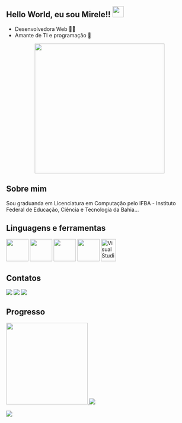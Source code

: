 ## Hello World, eu sou Mirele!! <img src=https://github.com/TheDudeThatCode/TheDudeThatCode/blob/master/Assets/Earth.gif width="30">
 
- Desenvolvedora Web 👩‍💻
- Amante de TI e programação 💓

<p align="center">
  <img src="https://super.abril.com.br/wp-content/uploads/2016/09/super_imggato_digitando_0.gif" width="350">
</p>
 
## Sobre mim

Sou graduanda em Licenciatura em Computação pelo IFBA - Instituto Federal de Educação, Ciência e Tecnologia da Bahia...

## Linguagens e ferramentas

<div>
  <img src="https://cdn.jsdelivr.net/gh/devicons/devicon/icons/html5/html5-original.svg" width="60px" />
  <img src="https://cdn.jsdelivr.net/gh/devicons/devicon/icons/css3/css3-original.svg" width="60px" />
  <img src="https://cdn.jsdelivr.net/gh/devicons/devicon/icons/javascript/javascript-original.svg" width="60px" />
  <img src="https://cdn.jsdelivr.net/gh/devicons/devicon/icons/java/java-original.svg" width="60px" />
  <img src="https://cdn.jsdelivr.net/gh/devicons/devicon/icons/vscode/vscode-original.svg" alt="Visual Studio Code" width="40" height="60"/>

 
</div>

## Contatos

<div>
<a href="https://instagram.com/seu-usuário-instagram-aqui" target="_blank"><img loading="lazy" src="https://img.shields.io/badge/-Instagram-%23E4405F?style=for-the-badge&logo=instagram&logoColor=white" target="_blank"></a>
<a href = "mailto:contato@seu-usuário-aqui"><img loading="lazy" src="https://img.shields.io/badge/Gmail-D14836?style=for-the-badge&logo=gmail&logoColor=white" target="_blank"></a>
<a href="https://www.linkedin.com/in/seu-usuário-linkedln-aqui" target="_blank"><img loading="lazy" src="https://img.shields.io/badge/-LinkedIn-%230077B5?style=for-the-badge&logo=linkedin&logoColor=white" target="_blank"></a>   
</div>

## Progresso

<div>
<a href="https://github.com/MegMinnie">
 <img height="220em" src="https://github-readme-stats.vercel.app/api?username=MegMinnie&show_icons=true&hide=stars&show=reviews&include_all_commits=false&count_private=true"/>
<img loading="lazy" src="https://github-readme-stats.vercel.app/api/top-langs/?username=MegMinnie&layout=compact&langs_count=7&theme=dracula" />


 </div>

<span>[![](https://visitcount.itsvg.in/api?id=megminnie&icon=5&color=10)](https://visitcount.itsvg.in)</span>
